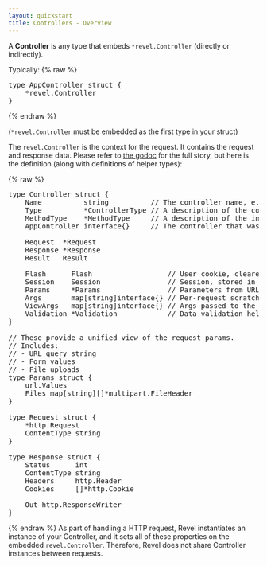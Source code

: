 ```yaml
---
layout: quickstart
title: Controllers - Overview
--- 
```


A **Controller** is any type that embeds `*revel.Controller` (directly or indirectly).
    
Typically:
{% raw %}
<pre class="prettyprint lang-go">
type AppController struct {
	*revel.Controller
}
</pre>
{% endraw %}

(`*revel.Controller` must be embedded as the first type in your struct)

The `revel.Controller` is the context for the request.  It contains the request
and response data.  Please refer to [the godoc](../docs/godoc/controller.html)
for the full story, but here is the definition (along with definitions of helper types):

{% raw %}
<pre class="prettyprint lang-go">
type Controller struct {
	Name          string          // The controller name, e.g. "Application"
	Type          *ControllerType // A description of the controller type.
	MethodType    *MethodType     // A description of the invoked action type.
	AppController interface{}     // The controller that was instantiated.

	Request  *Request
	Response *Response
	Result   Result

	Flash      Flash                  // User cookie, cleared after 1 request.
	Session    Session                // Session, stored in cookie, signed.
	Params     *Params                // Parameters from URL and form (including multipart).
	Args       map[string]interface{} // Per-request scratch space.
	ViewArgs   map[string]interface{} // Args passed to the template.
	Validation *Validation            // Data validation helpers
}

// These provide a unified view of the request params.
// Includes:
// - URL query string
// - Form values
// - File uploads
type Params struct {
	url.Values
	Files map[string][]*multipart.FileHeader
}

type Request struct {
	*http.Request
	ContentType string
}

type Response struct {
	Status      int
	ContentType string
	Headers     http.Header
	Cookies     []*http.Cookie

	Out http.ResponseWriter
}
</pre>
{% endraw %}
As part of handling a HTTP request, Revel instantiates an instance of your
Controller, and it sets all of these properties on the embedded
`revel.Controller`.  Therefore, Revel does not share Controller instances between
requests.

